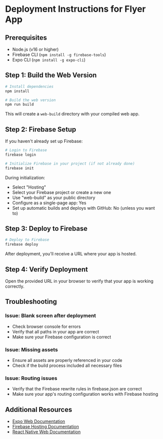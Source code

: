 # Deployment Instructions for Flyer App

## Prerequisites
- Node.js (v16 or higher)
- Firebase CLI (`npm install -g firebase-tools`)
- Expo CLI (`npm install -g expo-cli`)

## Step 1: Build the Web Version

```bash
# Install dependencies
npm install

# Build the web version
npm run build
```

This will create a `web-build` directory with your compiled web app.

## Step 2: Firebase Setup

If you haven't already set up Firebase:

```bash
# Login to Firebase
firebase login

# Initialize Firebase in your project (if not already done)
firebase init
```

During initialization:
- Select "Hosting"
- Select your Firebase project or create a new one
- Use "web-build" as your public directory
- Configure as a single-page app: Yes
- Set up automatic builds and deploys with GitHub: No (unless you want to)

## Step 3: Deploy to Firebase

```bash
# Deploy to Firebase
firebase deploy
```

After deployment, you'll receive a URL where your app is hosted.

## Step 4: Verify Deployment

Open the provided URL in your browser to verify that your app is working correctly.

## Troubleshooting

### Issue: Blank screen after deployment
- Check browser console for errors
- Verify that all paths in your app are correct
- Make sure your Firebase configuration is correct

### Issue: Missing assets
- Ensure all assets are properly referenced in your code
- Check if the build process included all necessary files

### Issue: Routing issues
- Verify that the Firebase rewrite rules in firebase.json are correct
- Make sure your app's routing configuration works with Firebase hosting

## Additional Resources

- [Expo Web Documentation](https://docs.expo.dev/workflow/web/)
- [Firebase Hosting Documentation](https://firebase.google.com/docs/hosting)
- [React Native Web Documentation](https://necolas.github.io/react-native-web/)